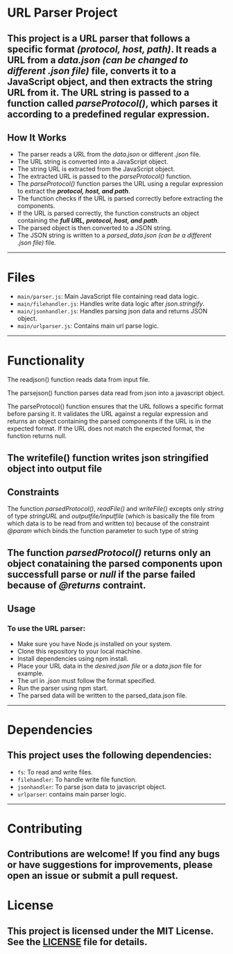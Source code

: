 # URL Parser Project

This project is a URL parser that follows a specific format **_(protocol, host, path)_**. It reads a URL from a _data.json_ _(can be changed to different .json file)_ file, converts it to a JavaScript object, and then extracts the string URL from it. The URL string is passed to a function called _parseProtocol()_, which parses it according to a predefined regular expression.
-------------------------------------------------------------------------------------------

## How It Works

* The parser reads a URL from the _data.json_ or different _.json_ file.
* The URL string is converted into a JavaScript object.
* The string URL is extracted from the JavaScript object.
* The extracted URL is passed to the _parseProtocol()_ function.
* The _parseProtocol()_ function parses the URL using a regular expression to extract the **_protocol, host, and path_**.
* The function checks if the URL is parsed correctly before extracting the components.
* If the URL is parsed correctly, the function constructs an object containing the **_full URL, protocol, host, and path_**.
* The parsed object is then converted to a JSON string.
* The JSON string is written to a *parsed_data.json* _(can be a different .json file)_ file.
-------------------------------------------------------------------------------------------

# Files

* `main/parser.js`: Main JavaScript file containing read data logic.
* `main/filehandler.js`: Handles write data logic after _json.stringify_.
* `main/jsonhandler.js`: Handles parsing json data and returns JSON object.
* `main/urlparser.js`: Contains main url parse logic.
-------------------------------------------------------------------------------------------

# Functionality

The readjson() function reads data from input file.

The parsejson() function parses data read from json into a javascript object.

The parseProtocol() function ensures that the URL follows a specific format before parsing it. It validates the URL against a regular expression and returns an object containing the parsed components if the URL is in the expected format. If the URL does not match the expected format, the function returns null.

The writefile() function writes json stringified object into output file
-------------------------------------------------------------------------------------------

## Constraints

The function _parsedProtocol()_, _readFile()_ and _writeFile()_ excepts only _string_ of type _stringURL_ and _outputfile/inputfile_ (which is basically the file from which data is to be read from and written to) because of the constraint _@param_ which binds the function parameter to such type of string

The function _parsedProtocol()_ returns only an object conataining the parsed components upon successfull parse or _null_ if the parse failed because of _@returns_ contraint.
-------------------------------------------------------------------------------------------

## Usage
### To use the URL parser:

* Make sure you have Node.js installed on your system.
* Clone this repository to your local machine.
* Install dependencies using npm install.
* Place your URL data in the _desired.json file_ or a _data.json_ file for example.
* The url in _.json_ must follow the format specified.
* Run the parser using npm start.
* The parsed data will be written to the parsed_data.json file.
-------------------------------------------------------------------------------------------

# Dependencies
## This project uses the following dependencies:

* `fs`: To read and write files.
* `filehandler`: To handle write file function.
* `jsonhandler`: To parse json data to javascript object.
* `urlparser`: contains main parser logic.
-------------------------------------------------------------------------------------------

# Contributing
Contributions are welcome! If you find any bugs or have suggestions for improvements, please open an issue or submit a pull request.
-------------------------------------------------------------------------------------------

# License
This project is licensed under the MIT License. See the [LICENSE](https://github.com/git/git-scm.com/blob/main/MIT-LICENSE.txt) file for details.
-------------------------------------------------------------------------------------------